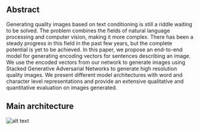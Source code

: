 ## Abstract
Generating quality images based on text conditioning is still a riddle waiting to be solved. The problem combines the fields of natural language processing and computer vision, making it more complex. There has been a steady progress in this field in the past few years, but the complete potential is yet to be achieved. In this paper, we propose an end-to-end model for generating encoding vectors for sentences describing an image. We use the encoded vectors from our network to generate images using Stacked Generative Adversarial Networks to generate high resolution quality images. We present different model architectures with word and character level representations and provide an extensive qualitative and quantitative evaluation on images generated.

## Main architecture

![alt text](https://www.overleaf.com/project/5c13f9cf8d04ca074f002ba9)

